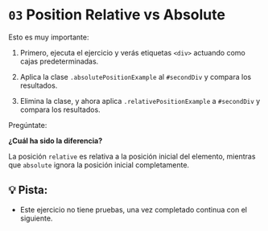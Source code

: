 # `03` Position Relative vs Absolute

Esto es muy importante:

1. Primero, ejecuta el ejercicio y verás etiquetas `<div>` actuando como cajas predeterminadas.

2. Aplica la clase `.absolutePositionExample` al `#secondDiv` y compara los resultados.

3. Elimina la clase, y ahora aplica `.relativePositionExample` a `#secondDiv` y compara los resultados.

Pregúntate:

 **¿Cuál ha sido la diferencia?** 

La posición `relative` es relativa a la posición inicial del elemento, mientras que `absolute` ignora la posición inicial completamente.

## 💡 Pista:

+ Este ejercicio no tiene pruebas, una vez completado continua con el siguiente.
